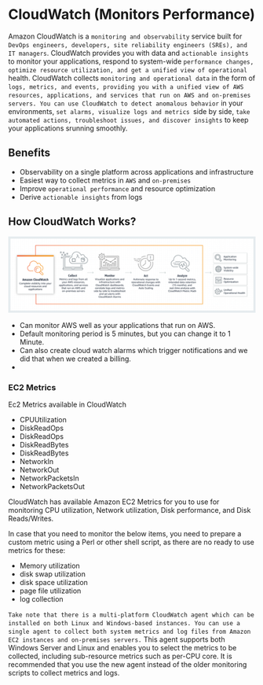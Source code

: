 
# CloudWatch (Monitors Performance)

Amazon CloudWatch is a `monitoring and observability` service built for `DevOps engineers, developers, site reliability engineers (SREs), and IT managers`. CloudWatch provides you with data and `actionable insights` to monitor your applications, respond to system-wide `performance changes, optimize resource utilization, and get a unified view of operational` health. CloudWatch collects `monitoring and operational data` in the form of `logs, metrics, and events, providing you with a unified view of AWS resources, applications, and services that run on AWS and on-premises servers. You can use CloudWatch to detect anomalous behavior` in your environments, `set alarms, visualize logs and metrics `side by side, `take automated actions, troubleshoot issues, and discover insights` to keep your applications srunning smoothly.

## Benefits

- Observability on a single platform across applications and infrastructure
- Easiest way to collect metrics in `AWS` and `on-premises`
- Improve `operational performance` and resource optimization
- Derive `actionable insights` from logs


## How CloudWatch Works?
![alt How CloudWatch Works?](HowCloudWatchWorks.png)


- Can monitor AWS well as your applications that run on AWS.
- Default monitoring period is 5 minutes, but you can change it to 1 Minute.
- Can also create cloud watch alarms which trigger notifications and we did that when we created a billing.
-


### EC2 Metrics
Ec2 Metrics available in CloudWatch
- CPUUtilization
- DiskReadOps
- DiskReadOps
- DiskReadBytes
- DiskReadBytes
- NetworkIn
- NetworkOut
- NetworkPacketsIn
- NetworkPacketsOut


CloudWatch has available Amazon EC2 Metrics for you to use for monitoring CPU utilization, Network utilization, Disk performance, and Disk Reads/Writes.


In case that you need to monitor the below items, you need to prepare a custom metric using a Perl or other shell script, as there are no ready to use metrics for these:

- Memory utilization
- disk swap utilization
- disk space utilization
- page file utilization
- log collection

`Take note that there is a multi-platform CloudWatch agent which can be installed on both Linux and Windows-based instances. You can use a single agent to collect both system metrics and log files from Amazon EC2 instances and on-premises servers.` This agent supports both Windows Server and Linux and enables you to select the metrics to be collected, including sub-resource metrics such as per-CPU core. It is recommended that you use the new agent instead of the older monitoring scripts to collect metrics and logs.
